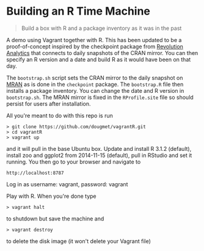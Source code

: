 # Building an R Time Machine

> Build a box with R and a package inventory as it was in the past

A demo using Vagrant together with R. This has been updated to be a proof-of-concept inspired by the checkpoint package from [Revolution Analytics](http://blog.revolutionanalytics.com/2014/10/introducing-rrt.html) that connects to daily snapshots of the CRAN mirror. You can then specify an R version and a date and build R as it would have been on that day.

The `bootstrap.sh` script sets the CRAN mirror to the daily snapshot on [MRAN](https://mran.revolutionanalytics.com/) as is done in the `checkpoint` package. The `bootstrap.R` file then installs a package inventory. You can change the date and R version in `bootstrap.sh`. The MRAN mirror is fixed in the `RProfile.site` file so should persist for users after installation.

All you're meant to do with this repo is run

```
> git clone https://github.com/dougmet/vagrantR.git 
> cd vagrantR
> vagrant up
```

and it will pull in the base Ubuntu box. Update and install R 3.1.2 (default), install zoo and ggplot2 from 2014-11-15 (default), pull in RStudio and set it running. You then go to your browser and navigate to

```
http://localhost:8787
```

Log in as username: vagrant, password: vagrant

Play with R. When you're done type

```
> vagrant halt
```

to shutdown but save the machine and

```
> vagrant destroy
```

to delete the disk image (it won't delete your Vagrant file)

